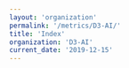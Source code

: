 ```yaml
---
layout: 'organization'
permalink: '/metrics/D3-AI/'
title: 'Index'
organization: 'D3-AI'
current_date: '2019-12-15'
---
```

